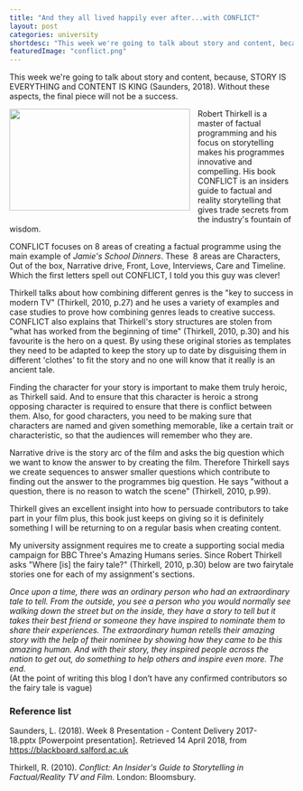 ```yaml
---
title: "And they all lived happily ever after...with CONFLICT"
layout: post
categories: university
shortdesc: "This week we're going to talk about story and content, because, STORY IS EVERYTHING and CONTENT IS KING. Without these aspects, the&nbsp;final piece will not be a success."
featuredImage: "conflict.png"
---
```


This week we're going to talk about story and content, because, STORY IS EVERYTHING and CONTENT IS KING (Saunders, 2018). Without these aspects, the&nbsp;final piece will not be a success.

<a href="https://1.bp.blogspot.com/-4RVtXzLFe2Q/WtIgnxESD5I/AAAAAAAAAYw/3L7_70GG5QIuMYKq55517VG7mM7FhZ1AwCLcBGAs/s1600/img_0.jpg" imageanchor="1" style="clear: left; float: left; margin-bottom: 1em; margin-right: 1em;"><img border="0" data-original-height="329" data-original-width="584" height="180" src="https://1.bp.blogspot.com/-4RVtXzLFe2Q/WtIgnxESD5I/AAAAAAAAAYw/3L7_70GG5QIuMYKq55517VG7mM7FhZ1AwCLcBGAs/s320/img_0.jpg" width="320" /></a> Robert Thirkell is a master of factual programming and his focus on storytelling makes his programmes innovative and compelling. His book CONFLICT is an insiders guide to factual and reality storytelling that gives trade secrets from the industry's fountain of wisdom.

CONFLICT focuses on 8 areas of creating a factual programme using the main example of <i>Jamie's School&nbsp;Dinners</i>. These&nbsp; 8 areas are Characters, Out of the box, Narrative drive, Front, Love, Interviews, Care and Timeline. Which the first letters spell out CONFLICT, I told you this guy was clever!

Thirkell talks about how combining different genres is the "key to success in modern TV" (Thirkell, 2010, p.27) and he uses a variety of examples and case studies to prove how combining genres leads to creative success. CONFLICT also explains that Thirkell's story structures are stolen from "what has worked from the beginning of time" (Thirkell, 2010, p.30) and his favourite is the hero on a quest. By using these original stories as templates they need to be adapted to keep the story up to date by disguising them in different 'clothes' to fit the story and no one will know that it really is an ancient tale.

Finding the character for your story is important to make them truly heroic, as Thirkell said. And to ensure that this character is heroic&nbsp;a strong opposing character is required to ensure that there is conflict between them. Also, for good characters, you need to be making sure that characters are named and given something memorable,&nbsp;like a certain trait or characteristic,&nbsp;so that the audiences will remember who they are.

Narrative drive is the story arc of the film and asks the big question which we want to know the answer to by creating the film. Therefore Thirkell says we create sequences to answer smaller questions which contribute to finding out the answer to the programmes big question. He says "without a question, there is no reason to watch the scene" (Thirkell, 2010, p.99).

Thirkell gives an excellent insight into how to persuade contributors to take part in your film plus, this book just keeps on giving so it is definitely something I will be returning to on a regular basis when creating content.

My university assignment requires me to create a supporting social media campaign for BBC Three's Amazing Humans series. Since Robert Thirkell asks "Where [is] the fairy tale?" (Thirkell, 2010, p.30) below are two fairytale stories one for each of my assignment's sections.

<div class="MsoNormal">
<i>Once upon a time, there was an ordinary person who had an extraordinary tale to tell. From the outside, you see a person who you would normally see walking down the street but on the inside, they have a story to tell but it takes their best friend or someone they have inspired to nominate them to share their experiences. The extraordinary human retells their amazing story with the help of their nominee by showing how they came to be this amazing human. And with their story, they inspired people across the nation to get out, do something to help others and inspire even more. The end.</i><o:p></o:p></div>
<div class="MsoNormal">

</div>

<div class="MsoNormal">
(At the point of writing this blog I don’t have any confirmed contributors so the fairy tale is vague)<o:p></o:p></div>

<h3>
Reference list</h3>
Saunders, L. (2018). Week 8 Presentation - Content Delivery 2017-18.pptx&nbsp;[Powerpoint presentation]. Retrieved 14 April 2018, from <a href="https://blackboard.salford.ac.uk/">https://blackboard.salford.ac.uk</a>

Thirkell, R. (2010). <i>Conflict: An Insider's Guide to Storytelling in Factual/Reality TV and Film. </i>London: Bloomsbury.